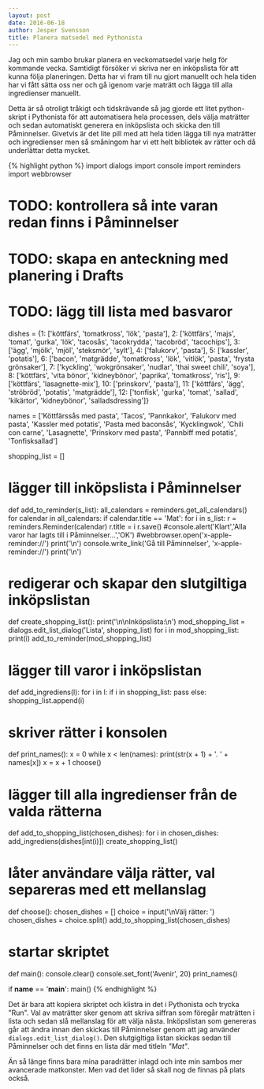 ```yaml
---
layout: post
date: 2016-06-18
author: Jesper Svensson
title: Planera matsedel med Pythonista
---
```


Jag och min sambo brukar planera en veckomatsedel varje helg för kommande vecka. Samtidigt försöker vi skriva ner en inköpslista för att kunna följa planeringen. Detta har vi fram till nu gjort manuellt och hela tiden har vi fått sätta oss ner och gå igenom varje maträtt och lägga till alla ingredienser manuellt.

Detta är så otroligt tråkigt och tidskrävande så jag gjorde ett litet python-skript i Pythonista för att automatisera hela processen, dels välja maträtter och sedan automatiskt generera en inköpslista och skicka den till Påminnelser. Givetvis är det lite pill med att hela tiden lägga till nya maträtter och ingredienser men så småningom har vi ett helt bibliotek av rätter och då underlättar detta mycket.

{% highlight python %}
import dialogs
import console
import reminders
import webbrowser

# TODO: kontrollera så inte varan redan finns i Påminnelser
# TODO: skapa en anteckning med planering i Drafts
# TODO: lägg till lista med basvaror

dishes = {1: ['köttfärs', 'tomatkross', 'lök', 'pasta'],
          2: ['köttfärs', 'majs', 'tomat', 'gurka', 'lök', 'tacosås', 'tacokrydda', 'tacobröd', 'tacochips'],
          3: ['ägg', 'mjölk', 'mjöl', 'steksmör', 'sylt'],
          4: ['falukorv', 'pasta'],
          5: ['kassler', 'potatis'],
          6: ['bacon', 'matgrädde', 'tomatkross', 'lök', 'vitlök', 'pasta', 'frysta grönsaker'],
          7: ['kyckling', 'wokgrönsaker', 'nudlar', 'thai sweet chili', 'soya'],
          8: ['köttfärs', 'vita bönor', 'kidneybönor', 'paprika', 'tomatkross', 'ris'],
          9: ['köttfärs', 'lasagnette-mix'],
          10: ['prinskorv', 'pasta'],
          11: ['köttfärs', 'ägg', 'ströbröd', 'potatis', 'matgrädde'],
          12: ['tonfisk', 'gurka', 'tomat', 'sallad', 'kikärtor', 'kidneybönor', 'salladsdressing']}

names = ['Köttfärssås med pasta',
         'Tacos',
         'Pannkakor',
         'Falukorv med pasta',
         'Kassler med potatis',
         'Pasta med baconsås',
         'Kycklingwok',
         'Chili con carne',
         'Lasagnette',
         'Prinskorv med pasta',
         'Pannbiff med potatis',
         'Tonfisksallad']

shopping_list = []

# lägger till inköpslista i Påminnelser
def add_to_reminder(s_list):
  all_calendars = reminders.get_all_calendars()
  for calendar in all_calendars:
    if calendar.title == 'Mat':
      for i in s_list:
        r = reminders.Reminder(calendar)
        r.title = i
        r.save()
  #console.alert('Klart','Alla varor har lagts till i Påminnelser...','OK')
  #webbrowser.open('x-apple-reminder://')
  print('\n')
  console.write_link('Gå till Påminnelser', 'x-apple-reminder://')
  print('\n')

# redigerar och skapar den slutgiltiga inköpslistan
def create_shopping_list():
  print('\n\nInköpslista:\n')
  mod_shopping_list = dialogs.edit_list_dialog('Lista', shopping_list)
  for i in mod_shopping_list:
    print(i)
  add_to_reminder(mod_shopping_list)

# lägger till varor i inköpslistan
def add_ingrediens(l):
  for i in l:
    if i in shopping_list:
      pass
    else:
      shopping_list.append(i)

# skriver rätter i konsolen
def print_names():
  x = 0
  while x < len(names):
    print(str(x + 1) + '. ' + names[x])
    x = x + 1
  choose()

# lägger till alla ingredienser från de valda rätterna
def add_to_shopping_list(chosen_dishes):
  for i in chosen_dishes:
    add_ingrediens(dishes[int(i)])
  create_shopping_list()

# låter användare välja rätter, val separeras med ett mellanslag
def choose():
  chosen_dishes = []
  choice = input('\nVälj rätter: ')
  chosen_dishes = choice.split()
  add_to_shopping_list(chosen_dishes)

# startar skriptet
def main():
  console.clear()
  console.set_font('Avenir', 20)
  print_names()

if __name__ == '__main__':
  main()
{% endhighlight %}

Det är bara att kopiera skriptet och klistra in det i Pythonista och trycka "Run". Val av maträtter sker genom att skriva siffran som föregår maträtten i lista och sedan slå mellanslag för att välja nästa. Inköpslistan som genereras går att ändra innan den skickas till Påminnelser genom att jag använder `dialogs.edit_list_dialog()`. Den slutgigltiga listan skickas sedan till Påminnelser och det finns en lista där med titleln *"Mat"*.

Än så länge finns bara mina paradrätter inlagd och inte min sambos mer avancerade matkonster. Men vad det lider så skall nog de finnas på plats också. 
